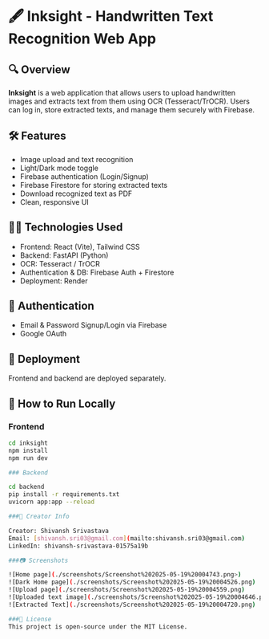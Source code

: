 # 🖋️ Inksight - Handwritten Text Recognition Web App

## 🔍 Overview

**Inksight** is a web application that allows users to upload handwritten images and extracts text from them using OCR (Tesseract/TrOCR). Users can log in, store extracted texts, and manage them securely with Firebase.

## 🛠️ Features

- Image upload and text recognition
- Light/Dark mode toggle
- Firebase authentication (Login/Signup)
- Firebase Firestore for storing extracted texts
- Download recognized text as PDF
- Clean, responsive UI

## 👨‍💻 Technologies Used

- Frontend: React (Vite), Tailwind CSS
- Backend: FastAPI (Python)
- OCR: Tesseract / TrOCR
- Authentication & DB: Firebase Auth + Firestore
- Deployment: Render

## 🔐 Authentication

- Email & Password Signup/Login via Firebase
- Google OAuth

## 🚀 Deployment

Frontend and backend are deployed separately.

## 🧪 How to Run Locally

### Frontend

```bash
cd inksight
npm install
npm run dev

### Backend

cd backend
pip install -r requirements.txt
uvicorn app:app --reload

###📝 Creator Info

Creator: Shivansh Srivastava
Email: [shivansh.sri03@gmail.com](mailto:shivansh.sri03@gmail.com)
LinkedIn: shivansh-srivastava-01575a19b

###📷 Screenshots

![Home page](./screenshots/Screenshot%202025-05-19%20004743.png>)
![Dark Home page](./screenshots/Screenshot%202025-05-19%20004526.png)
![Upload page](./screenshots/Screenshot%202025-05-19%20004559.png)
![Uploaded text image](./screenshots/Screenshot%202025-05-19%20004646.png)
![Extracted Text](./screenshots/Screenshot%202025-05-19%20004720.png)

###📄 License
This project is open-source under the MIT License.